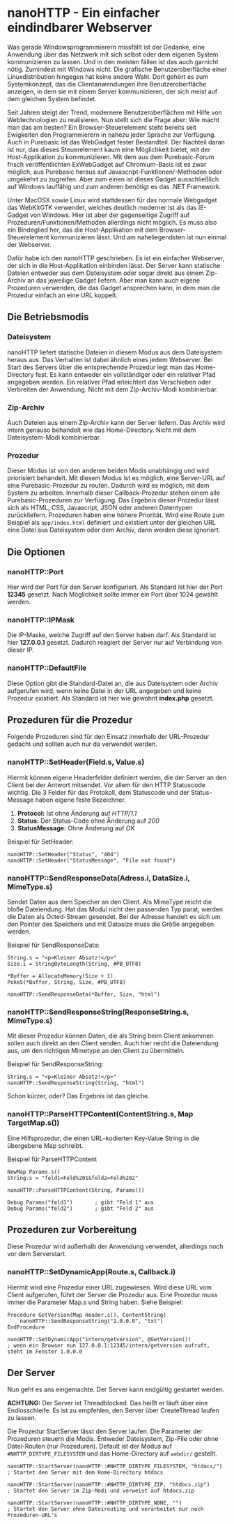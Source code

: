# nanoHTTP - Ein einfacher eindindbarer Webserver

Was gerade Windowsprogrammierern missfällt ist der Gedanke, eine Anwendung über das Netzwerk mit sich selbst oder dem eigenen System kommunizieren zu lassen. Und in den meisten fällen ist das auch garnicht nötig. Zumindest mit Windows nicht. Die grafische Benutzeroberfläche einer Linuxdistribution hingegen hat keine andere Wahl. Dort gehört es zum Systemkonzept, das die Clientanwendungen ihre Benutzeroberfläche anzeigen, in dem sie mit einem Server kommunizieren, der sich meist auf dem gleichen System befindet.

Seit Jahren steigt der Trend, modernere Benutzeroberflächen mit Hilfe von Webtechnologien zu realisieren. Nun stellt sich die Frage aber: Wie macht man das am besten? Ein Browser-Steuerelement steht bereits seit Ewigkeiten den Programmierern in nahezu jeder Sprache zur Verfügung. Auch in Purebasic ist das WebGadget fester Bestandteil. Der Nachteil daran ist nur, das dieses Steuerelement kaum eine Möglichkeit bietet, mit der Host-Applikation zu kommunizieren. Mit dem aus dem Purebasic-Forum frisch veröffentlichten ExWebGadget auf Chromium-Basis ist es zwar möglich, aus Purebasic heraus auf Javascript-Funktionen/-Methoden oder umgekehrt zu zugreifen. Aber zum einen ist dieses Gadget ausschließlich auf Windows lauffähig und zum anderen benötigt es das .NET Framework.

Unter MacOSX sowie Linux wird stattdessen für das normale Webgadget das WebKitGTK verwendet, welches deutlich moderner ist als das IE-Gadget von Windows. Hier ist aber der gegenseitige Zugriff auf Prozeduren/Funktionen/Methoden allerdings nicht möglich. Es muss also ein Bindeglied her, das die Host-Applikation mit dem Browser-Steuerelement kommunizieren lässt. Und am naheliegendsten ist nun einmal der Webserver.

Dafür habe ich den nanoHTTP geschrieben. Es ist ein einfacher Webserver, der sich in die Host-Applikation einbinden lässt. Der Server kann statische Dateien entweder aus dem Dateisystem oder sogar direkt aus einem Zip-Archiv an das jeweilige Gadget liefern. Aber man kann auch eigene Prozeduren verwenden, die das Gadget ansprechen kann, in dem man die Prozedur einfach an eine URL koppelt.

## Die Betriebsmodis

### Dateisystem

nanoHTTP liefert statische Dateien in diesem Modus aus dem Dateisystem heraus aus. Das Verhalten ist dabei ähnlich eines jedem Webserver. Bei Start des Servers über die entsprechende Prozedur legt man das Home-Directory fest. Es kann entweder ein vollständiger oder ein relativer Pfad angegeben werden. Ein relativer Pfad erleichtert das Verschieben oder Verbreiten der Anwendung. Nicht mit dem Zip-Archiv-Modi kombinierbar.

### Zip-Archiv

Auch Dateien aus einem Zip-Archiv kann der Server liefern. Das Archiv wird intern genauso behandelt wie das Home-Directory. Nicht mit dem Dateisystem-Modi kombinierbar.

### Prozedur

Dieser Modus ist von den anderen beiden Modis unabhängig und wird priorisiert behandelt. Mit diesem Modus ist es möglich, eine Server-URL auf eine Purebasic-Prozedur zu routen. Dadurch wird es möglich, mit dem System zu arbeiten. Innerhalb dieser Callback-Prozedur stehen einem alle Purebasic-Prozeduren zur Verfügung. Das Ergebnis dieser Prozedur lässt sich als HTML, CSS, Javascript, JSON oder anderen Datentypen zurückliefern. Prozeduren haben eine höhere Priorität. Wird eine Route zum Beispiel als `app/index.html` definiert und existiert unter der gleichen URL eine Datei aus Dateisystem oder dem Archiv, dann werden diese ignoriert.

## Die Optionen

### nanoHTTP::Port

Hier wird der Port für den Server konfiguriert. Als Standard ist hier der Port **12345** gesetzt. Nach Möglichkeit sollte immer ein Port über 1024 gewählt werden.

### nanoHTTP::IPMask

Die IP-Maske, welche Zugriff auf den Server haben darf. Als Standard ist hier **127.0.0.1** gesetzt. Dadurch reagiert der Server nur auf Verbindung von dieser IP.

### nanoHTTP::DefaultFile

Diese Option gibt die Standard-Datei an, die aus Dateisystem oder Archiv aufgerufen wird, wenn keine Datei in der URL angegeben und keine Prozedur existiert. Als Standard ist hier wie gewohnt **index.php** gesetzt.

## Prozeduren für die Prozedur

Folgende Prozeduren sind für den Einsatz innerhalb der URL-Prozedur gedacht und sollten auch nur da verwendet werden.

### nanoHTTP::SetHeader(Field.s, Value.s)

Hiermit können eigene Headerfelder definiert werden, die der Server an den Client bei der Antwort mitsendet. Vor allem für den HTTP Statuscode wichtig. Die 3 Felder für das Protokoll, dem Statuscode und der Status-Message haben eigene feste Bezeichner.

1. **Protocol:** Ist ohne Änderung auf *HTTP/1.1*
2. **Status:** Der Status-Code ohne Änderung auf *200*
3. **StatusMessage:** Ohne Änderung auf *OK*

Beispiel für SetHeader:

```basic
nanoHTTP::SetHeader("Status", "404")
nanoHTTP::SetHeader("StatusMessage", "File not found")
```

### nanoHTTP::SendResponseData(Adress.i, DataSize.i, MimeType.s)

Sendet Daten aus dem Speicher an den Client. Als MimeType reicht die bloße Dateiendung. Hat das Modul nicht den passenden Typ parat, werden die Daten als Octed-Stream gesendet. Bei der Adresse handelt es sich um den Pointer des Speichers und mit Datasize muss die Größe angegeben werden.

Beispiel für SendResponseData:

```basic
String.s = "<p>Kleiner Absatz!</p>"
Size.i = StringByteLength(String, #PB_UTF8)

*Buffer = AllocateMemory(Size + 1)
PokeS(*Buffer, String, Size, #PB_UTF8)

nanoHTTP::SendResponseData(*Buffer, Size, "html")
```

### nanoHTTP::SendResponseString(ResponseString.s, MimeType.s)

Mit dieser Prozedur können Daten, die als String beim Client ankommen sollen auch direkt an den Client senden. Auch hier reicht die Dateiendung aus, um den richtigen Mimetype an den Client zu übermitteln.

Beispiel für SendResponseString:

```basic
String.s = "<p>Kleiner Absatz!</p>"
nanoHTTP::SendResponseString(String, "html")
```

Schon kürzer, oder? Das Ergebnis ist das gleiche.

### nanoHTTP::ParseHTTPContent(ContentString.s, Map TargetMap.s())

Eine Hilfsprozedur, die einen URL-kodierten Key-Value String in die übergebene Map schreibt.

Beispiel für ParseHTTPContent

```basic
NewMap Params.s()
String.s = "feld1=Feld%201&feld2=Feld%202"

nanoHTTP::ParseHTTPContent(String, Params())

Debug Params("feld1")		; gibt "Feld 1" aus
Debug Params("feld2")		; gibt "Feld 2" aus
```

## Prozeduren zur Vorbereitung

Diese Prozedur wird außerhalb der Anwendung verwendet, allerdings noch vor dem Serverstart.

### nanoHTTP::SetDynamicApp(Route.s, Callback.i)

Hiermit wird eine Prozedur einer URL zugewiesen. Wird diese URL vom Client aufgerufen, führt der Server die Prozedur aus. Eine Prozedur muss immer die Parameter Map.s und String haben. Siehe Beispiel:

```basic
Procedure GetVersion(Map Header.s(), ContentString)
	nanoHTTP::SendResponseString("1.0.0.0", "txt")
EndProcedure

nanoHTTP::SetDynamicApp("intern/getversion", @GetVersion())
; wenn ein Browser nun 127.0.0.1:12345/intern/getversion aufruft, steht im Fenster 1.0.0.0
```

## Der Server

Nun geht es ans eingemachte. Der Server kann endgültig gestartet werden.

**ACHTUNG:** Der Server ist Threadblocked. Das heißt er läuft über eine Endlosschleife. Es ist zu empfehlen, den Server über CreateThread laufen zu lassen.

Die Prozedur StartServer lässt den Server laufen. Die Parameter der Prozeduren steuern die Modis. Entweder Dateisystem, Zip-File oder ohne Datei-Routen (nur Prozeduren). Default ist der Modus auf `#NHTTP_DIRTYPE_FILESYSTEM` und das Home-Directory auf `webdir/` gestellt.

```
nanoHTTP::StartServer(nanoHTTP::#NHTTP_DIRTYPE_FILESYSTEM, "htdocs/")
; Startet den Server mit dem Home-Directory htdocs

nanoHTTP::StartServer(nanoHTTP::#NHTTP_DIRTYPE_ZIP, "htdocs.zip")
; Startet den Server im Zip-Modi und verweist auf htdocs.zip

nanoHTTP::StartServer(nanoHTTP::#NHTTP_DIRTYPE_NONE, "")
; Startet den Server ohne Dateirouting und verarbeitet nur noch Prozeduren-URL's
```

